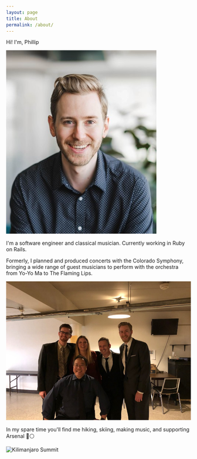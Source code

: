 ```yaml
---
layout: page
title: About
permalink: /about/
---
```

Hi! I'm, Phillip

![Me](/assets/potrait.jpg)


I'm a software engineer and classical musician. Currently working in Ruby on Rails.

Formerly, I planned and produced concerts with the Colorado Symphony, bringing a wide range of guest musicians to perform with the orchestra from Yo-Yo Ma to The Flaming Lips.


![Yo-Yo Ma](/assets/yo_yo_ma.jpeg)

In my spare time you'll find me hiking, skiing, making music, and supporting Arsenal 🔴⚪️


![Kilimanjaro Summit](/assets/summit.jpeg)

<!-- This is the base Jekyll theme. You can find out more info about customizing your Jekyll theme, as well as basic Jekyll usage documentation at [jekyllrb.com](https://jekyllrb.com/) -->

<!-- You can find the source code for Minima at GitHub:
[jekyll][jekyll-organization] /
[minima](https://github.com/jekyll/minima)

You can find the source code for Jekyll at GitHub:
[jekyll][jekyll-organization] /
[jekyll](https://github.com/jekyll/jekyll) -->


<!-- Made with [jekyll-organization](https://github.com/jekyll) -->
